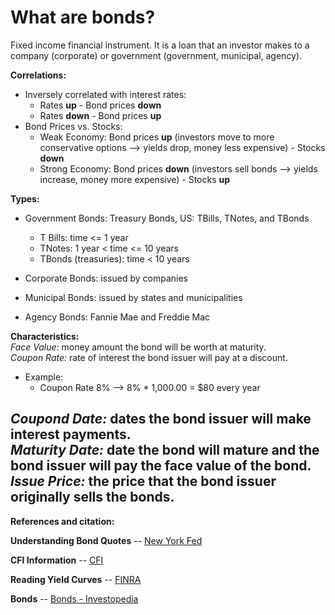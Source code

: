 # What are bonds?  

Fixed income financial instrument. It is a loan that an investor makes to
a company (corporate) or government (government, municipal, agency).  

**Correlations:**  
- Inversely correlated with interest rates:  
  - Rates **up** - Bond prices **down**  
  - Rates **down** - Bond prices **up**   
- Bond Prices vs. Stocks:  
  - Weak Economy: Bond prices **up** (investors move to more conservative options --> yields drop, money less expensive) - Stocks **down**  
  - Strong Economy: Bond prices **down** (investors sell bonds --> yields increase, money more
	expensive) - Stocks **up**  

**Types:**   
- Government Bonds: Treasury Bonds, US: TBills, TNotes, and TBonds  
  - T Bills: time <= 1 year  
  - TNotes: 1 year < time <= 10 years  
  - TBonds (treasuries): time < 10 years  

- Corporate Bonds: issued by companies 
- Municipal Bonds: issued by states and municipalities  
- Agency Bonds: Fannie Mae and Freddie Mac  

**Characteristics:**  
*Face Value:* money amount the bond will be worth at maturity.  
*Coupon Rate:* rate of interest the bond issuer will pay at a discount.  
- Example:  
  - Coupon Rate 8% --> 8% * 1,000.00 = $80 every year  

*Coupond Date:* dates the bond issuer will make interest payments.  
*Maturity Date:* date the bond will mature and the bond issuer will pay the
face value of the bond.  
*Issue Price:* the price that the bond issuer originally sells the bonds.  
---------------------------------------------------------------------------------
**References and citation:**  

**Understanding Bond Quotes** -- [New York Fed](https://www.newyorkfed.org/aboutthefed/fedpoint/fed07.html)    

**CFI Information** -- [CFI](https://corporatefinanceinstitute.com/resources/knowledge/trading-investing/bonds/)    

**Reading Yield Curves** -- [FINRA](https://www.finra.org/investors/learn-to-invest/types-investments/bonds/bond-yield-and-return)    

**Bonds** -- [Bonds - Investopedia](https://www.investopedia.com/terms/b/bond.asp)    
